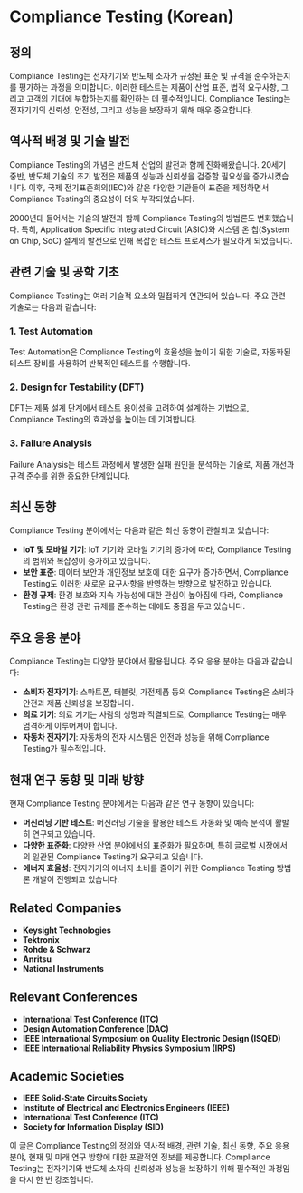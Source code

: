 # Compliance Testing (Korean)

## 정의

Compliance Testing는 전자기기와 반도체 소자가 규정된 표준 및 규격을 준수하는지를 평가하는 과정을 의미합니다. 이러한 테스트는 제품이 산업 표준, 법적 요구사항, 그리고 고객의 기대에 부합하는지를 확인하는 데 필수적입니다. Compliance Testing는 전자기기의 신뢰성, 안전성, 그리고 성능을 보장하기 위해 매우 중요합니다.

## 역사적 배경 및 기술 발전

Compliance Testing의 개념은 반도체 산업의 발전과 함께 진화해왔습니다. 20세기 중반, 반도체 기술의 초기 발전은 제품의 성능과 신뢰성을 검증할 필요성을 증가시켰습니다. 이후, 국제 전기표준회의(IEC)와 같은 다양한 기관들이 표준을 제정하면서 Compliance Testing의 중요성이 더욱 부각되었습니다.

2000년대 들어서는 기술의 발전과 함께 Compliance Testing의 방법론도 변화했습니다. 특히, Application Specific Integrated Circuit (ASIC)와 시스템 온 칩(System on Chip, SoC) 설계의 발전으로 인해 복잡한 테스트 프로세스가 필요하게 되었습니다.

## 관련 기술 및 공학 기초

Compliance Testing는 여러 기술적 요소와 밀접하게 연관되어 있습니다. 주요 관련 기술로는 다음과 같습니다:

### 1. Test Automation
Test Automation은 Compliance Testing의 효율성을 높이기 위한 기술로, 자동화된 테스트 장비를 사용하여 반복적인 테스트를 수행합니다.

### 2. Design for Testability (DFT)
DFT는 제품 설계 단계에서 테스트 용이성을 고려하여 설계하는 기법으로, Compliance Testing의 효과성을 높이는 데 기여합니다.

### 3. Failure Analysis
Failure Analysis는 테스트 과정에서 발생한 실패 원인을 분석하는 기술로, 제품 개선과 규격 준수를 위한 중요한 단계입니다.

## 최신 동향

Compliance Testing 분야에서는 다음과 같은 최신 동향이 관찰되고 있습니다:

- **IoT 및 모바일 기기**: IoT 기기와 모바일 기기의 증가에 따라, Compliance Testing의 범위와 복잡성이 증가하고 있습니다.
- **보안 표준**: 데이터 보안과 개인정보 보호에 대한 요구가 증가하면서, Compliance Testing도 이러한 새로운 요구사항을 반영하는 방향으로 발전하고 있습니다.
- **환경 규제**: 환경 보호와 지속 가능성에 대한 관심이 높아짐에 따라, Compliance Testing은 환경 관련 규제를 준수하는 데에도 중점을 두고 있습니다.

## 주요 응용 분야

Compliance Testing는 다양한 분야에서 활용됩니다. 주요 응용 분야는 다음과 같습니다:

- **소비자 전자기기**: 스마트폰, 태블릿, 가전제품 등의 Compliance Testing은 소비자 안전과 제품 신뢰성을 보장합니다.
- **의료 기기**: 의료 기기는 사람의 생명과 직결되므로, Compliance Testing는 매우 엄격하게 이루어져야 합니다.
- **자동차 전자기기**: 자동차의 전자 시스템은 안전과 성능을 위해 Compliance Testing가 필수적입니다.

## 현재 연구 동향 및 미래 방향

현재 Compliance Testing 분야에서는 다음과 같은 연구 동향이 있습니다:

- **머신러닝 기반 테스트**: 머신러닝 기술을 활용한 테스트 자동화 및 예측 분석이 활발히 연구되고 있습니다.
- **다양한 표준화**: 다양한 산업 분야에서의 표준화가 필요하며, 특히 글로벌 시장에서의 일관된 Compliance Testing가 요구되고 있습니다.
- **에너지 효율성**: 전자기기의 에너지 소비를 줄이기 위한 Compliance Testing 방법론 개발이 진행되고 있습니다.

## Related Companies

- **Keysight Technologies**
- **Tektronix**
- **Rohde & Schwarz**
- **Anritsu**
- **National Instruments**

## Relevant Conferences

- **International Test Conference (ITC)**
- **Design Automation Conference (DAC)**
- **IEEE International Symposium on Quality Electronic Design (ISQED)**
- **IEEE International Reliability Physics Symposium (IRPS)**

## Academic Societies

- **IEEE Solid-State Circuits Society**
- **Institute of Electrical and Electronics Engineers (IEEE)**
- **International Test Conference (ITC)**
- **Society for Information Display (SID)**

이 글은 Compliance Testing의 정의와 역사적 배경, 관련 기술, 최신 동향, 주요 응용 분야, 현재 및 미래 연구 방향에 대한 포괄적인 정보를 제공합니다. Compliance Testing는 전자기기와 반도체 소자의 신뢰성과 성능을 보장하기 위해 필수적인 과정임을 다시 한 번 강조합니다.